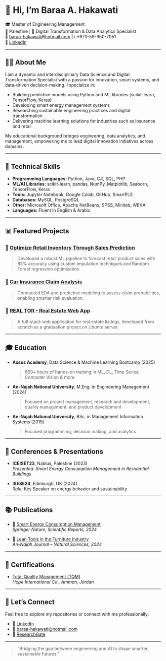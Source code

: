 # 👋 Hi, I’m Baraa A. Hakawati

🎓 Master of Engineering Management  
📍 Palestine | 🧠 Digital Transformation & Data Analytics Specialist  
📧 baraa-hakawati@hotmail.com | 📞 +970-59-950-7051  
🔗 [LinkedIn](https://www.linkedin.com/in/baraa-hakawati-b8a07a1b3)

---

## 👨‍💻 About Me

I am a dynamic and interdisciplinary Data Science and Digital Transformation Specialist with a passion for innovation, smart systems, and data-driven decision-making. I specialize in:

- Building predictive models using Python and ML libraries (scikit-learn, TensorFlow, Keras)
- Developing smart energy management systems
- Researching sustainable engineering practices and digital transformation
- Delivering machine learning solutions for industries such as insurance and retail

My educational background bridges engineering, data analytics, and management, empowering me to lead digital innovation initiatives across domains.

---

## 🔧 Technical Skills

- **Programming Languages:** Python, Java, C#, SQL, PHP  
- **ML/AI Libraries:** scikit-learn, pandas, NumPy, Matplotlib, Seaborn, TensorFlow, Keras  
- **Tools:** Jupyter Notebook, Google Colab, GitHub, SmartPLS  
- **Databases:** MySQL, PostgreSQL 
- **Other:** Microsoft Office, Apache NetBeans, SPSS, Minitab, WEKA 
- **Languages:** Fluent in English & Arabic

---

## 📊 Featured Projects

### 🔹 [Optimize Retail Inventory Through Sales Prediction](https://github.com/baraa-hakawati/Prediction-of-Product-Sales)
> Developed a robust ML pipeline to forecast retail product sales with 85% accuracy using custom imputation techniques and Random Forest regression optimization.

### 🔹 [Car Insurance Claim Analysis](https://github.com/baraa-hakawati/Car-Insurance-Claim-Analysis)
> Conducted EDA and predictive modeling to assess claim probabilities, enabling smarter risk evaluation.

### 🔹 [REAL TOR - Real Estate Web App](https://github.com/baraa-hakawati/REAL-TOR)
> A full-stack web application for real estate listings, developed from scratch as a graduation project on Ubuntu server.

---

## 🎓 Education

- **Axsos Academy**, Data Science & Machine Learning Bootcamp (2025)  
  > 660+ hours of hands-on training in ML, DL, Time Series, Computer Vision & more

- **An-Najah National University**, M.Eng. in Engineering Management (2024)  
  > Focused on project management, research and development, quality management, and product development

- **An-Najah National University**, BSc. in Management Information Systems (2019)
  > Focused programming, decision making, and analytics

---

## 🎤 Conferences & Presentations

- **ICEISET23**, Nablus, Palestine (2023)  
  _Presented:_ *Smart Energy Consumption Management in Residential Buildings*

- **ISESE24**, Edinburgh, UK (2024)  
  _Role:_ Key Speaker on energy behavior and sustainability

---

## 📚 Publications

- 📄 [Smart Energy Consumption Management](https://www.nature.com/articles/s41598-024-51638-y)  
  *Springer Nature, Scientific Reports, 2024*

- 📄 [Lean Tools in the Furniture Industry](https://journals.najah.edu/journal/anujr-a/issue/anujr-a-v38-i1/article/2147/)  
  *An-Najah Journal – Natural Sciences, 2024*

---

## 🏅 Certifications

- [Total Quality Management (TQM)](https://www.credential.net/b1bf3f78-4bc7-42be-86ed-1602c23b61b2#acc.9rIfyMUn)  
  *Hope International Co., Amman, Jordan*

---

## 🤝 Let’s Connect

Feel free to explore my repositories or connect with me professionally:

- 🔗 [LinkedIn](https://www.linkedin.com/in/baraa-hakawati-b8a07a1b3)  
- 📧 baraa-hakawati@hotmail.com  
- 🧠 [ResearchGate](https://www.researchgate.net/profile/Baraa-Hakawati)

---

> "Bridging the gap between engineering and AI to shape smarter, sustainable futures."

